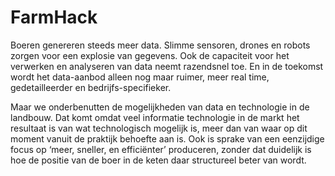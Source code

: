 # FarmHack

Boeren genereren steeds meer data. Slimme sensoren, drones en robots zorgen voor een explosie van gegevens. Ook de capaciteit voor het verwerken en analyseren van data neemt razendsnel toe. En in de toekomst wordt het data-aanbod alleen nog maar ruimer, meer real time, gedetailleerder en bedrijfs-specifieker.

Maar we onderbenutten de mogelijkheden van data en technologie in de landbouw. Dat komt omdat veel informatie technologie in de markt het resultaat is van wat technologisch mogelijk is, meer dan van waar op dit moment vanuit de praktijk behoefte aan is. Ook is sprake van een eenzijdige focus op ‘meer, sneller, en efficiënter’ produceren, zonder dat duidelijk is hoe de positie van de boer in de keten daar structureel beter van wordt.
